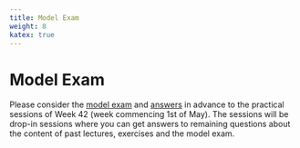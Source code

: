 ```yaml
---
title: Model Exam
weight: 8
katex: true
---
```


# Model Exam

Please consider the [model exam](https://durhamuniversity.sharepoint.com/teams/ComputerScienceUndergraduateCommunity/CS%20UG%20Community/Forms/AllItems.aspx?id=%2Fteams%2FComputerScienceUndergraduateCommunity%2FCS%20UG%20Community%2FModel%20Questions%20and%20Answers%2FCOMP2221%5FProgramming%5FPrardigms%5FQuestions%2Epdf&parent=%2Fteams%2FComputerScienceUndergraduateCommunity%2FCS%20UG%20Community%2FModel%20Questions%20and%20Answers) and [answers](https://durhamuniversity.sharepoint.com/teams/ComputerScienceUndergraduateCommunity/CS%20UG%20Community/Forms/AllItems.aspx?id=%2Fteams%2FComputerScienceUndergraduateCommunity%2FCS%20UG%20Community%2FModel%20Questions%20and%20Answers%2FCOMP2221%5FProgramming%5FParadigms%5FQuestions%5FSolutions%2Epdf&parent=%2Fteams%2FComputerScienceUndergraduateCommunity%2FCS%20UG%20Community%2FModel%20Questions%20and%20Answers) in advance to the practical sessions of Week 42 (week commencing 1st of May).
The sessions will be drop-in sessions where you can get answers to remaining questions about the content of past lectures, exercises and the model exam.



